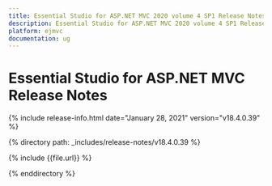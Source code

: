 ```yaml
---
title: Essential Studio for ASP.NET MVC 2020 volume 4 SP1 Release Notes  
description: Essential Studio for ASP.NET MVC 2020 volume 4 SP1 Release Notes  
platform: ejmvc
documentation: ug
---
```


# Essential Studio for ASP.NET MVC  Release Notes  

{% include release-info.html date="January 28, 2021"  version="v18.4.0.39" %} 


{% directory path: _includes/release-notes/v18.4.0.39 %}

{% include {{file.url}} %}

{% enddirectory %}